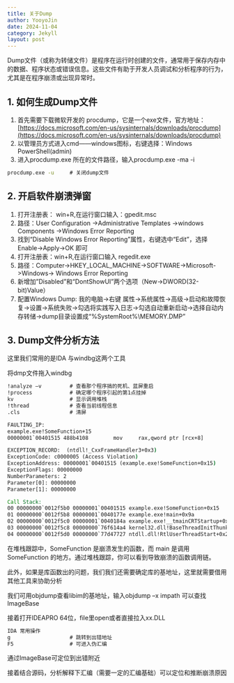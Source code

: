 ```yaml
---
title: 关于Dump
author: YooyoJin
date: 2024-11-04
category: Jekyll
layout: post
---
```


Dump文件（或称为转储文件）是程序在运行时创建的文件，通常用于保存内存中的数据、程序状态或错误信息。这些文件有助于开发人员调试和分析程序的行为，尤其是在程序崩溃或出现异常时。

## 1. 如何生成Dump文件

1. 首先需要下载微软开发的 procdump，它是一个exe文件，官方地址：[https://docs.microsoft.com/en-us/sysinternals/downloads/procdump](https://docs.microsoft.com/en-us/sysinternals/downloads/procdump)
1. 以管理员方式进入cmd——windows图标，右键选择：Windows PowerShell(admin)
1. 进入procdump.exe 所在的文件路径，输入procdump.exe -ma -i

``` cmd
procdump.exe -u     # 关闭dump文件
```

## 2. 开启软件崩溃弹窗

1. 打开注册表： win+R,在运行窗口输入：gpedit.msc
1. 路径：User Configuration ->Administrative Templates ->windows Components ->Windows Error Reporting
1. 找到“Disable Windows Error Reporting”属性，右键选中“Edit”，选择Enable->Apply->OK 即可
1. 打开注册表：win+R,在运行窗口输入 regedit.exe
1. 路径：Computer->HKEY_LOCAL_MACHINE->SOFTWARE->Microsoft->Windows-> Windows Error Reporting
1. 新增加”Disabled”和“DontShowUI”两个选项（New->DWORD(32-bit)Value）
1. 配置Windows Dump: 我的电脑->右键 属性->系统属性->高级->启动和故障恢复->设置->系统失败->勾选将实践写入日志->勾选自动重新启动->选择自动内存转储->dump目录设置成“%SystemRoot%\MEMORY.DMP”

## 3. Dump文件分析方法

这里我们常用的是IDA 与windbg这两个工具

将dmp文件拖入windbg

``` cmd
!analyze –v         # 查看那个程序搞的死机、蓝屏重启
!process            # 确定哪个程序引起的第1点挂掉
kv                  # 显示调用堆栈
!thread             # 查看当前线程信息
.cls                # 清屏
```

``` cmd
FAULTING_IP:
example.exe!SomeFunction+15
00000001`00401515 488b4108        mov     rax,qword ptr [rcx+8]

EXCEPTION_RECORD:  (ntdll!_CxxFrameHandler3+0x3)
ExceptionCode: c0000005 (Access Violation)
ExceptionAddress: 00000001`00401515 (example.exe!SomeFunction+0x15)
ExceptionFlags: 00000000
NumberParameters: 2
Parameter[0]: 00000000
Parameter[1]: 00000000

Call Stack:
00 00000000`0012f5b0 00000001`00401515 example.exe!SomeFunction+0x15
01 00000000`0012f5b8 00000001`0040177e example.exe!main+0x9a
02 00000000`0012f5c0 00000001`0040184a example.exe!__tmainCRTStartup+0x10e
03 00000000`0012f5c8 00000000`76f614a4 kernel32.dll!BaseThreadInitThunk+0x14
04 00000000`0012f5d0 00000000`77d47727 ntdll.dll!RtlUserThreadStart+0x21
```

在堆栈跟踪中，SomeFunction 是崩溃发生的函数，而 main 是调用 SomeFunction 的地方。通过堆栈跟踪，你可以看到导致崩溃的函数调用链。

此外，如果是库函数出的问题，我们我们还需要确定库的基地址，这里就需要借用其他工具来协助分析

我们可用objdump查看libim的基地址，输入objdump –x impath 可以查找ImageBase

接着打开IDEAPRO 64位，file里open或者直接拉入xx.DLL

``` cmd
IDA 常用操作
g                   # 跳转到出错地址
F5                  # 可进入伪汇编
```
通过ImageBase可定位到出错附近

接着结合源码，分析解释下汇编（需要一定的汇编基础）可以定位和推断崩溃原因
